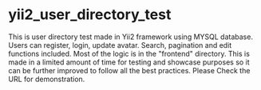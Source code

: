 # yii2_user_directory_test
This is user directory test made in Yii2 framework using MYSQL database. Users can register, login, update avatar. Search, pagination and edit functions included. Most of the logic is in the "frontend" directory. 
This is made in a limited amount of time for testing and showcase purposes so it can be further improved to follow all the best practices. Please Check the URL for demonstration.
